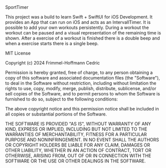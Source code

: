 SportTimer

This project was a build to learn Swift + SwiftUI for iOS Development.
It provides an App that can run on iOS and acts as an IntervallTimer.
It is possible to add your own workouts persistently.
During a workout the workout can be paused and a visual representation of the remaining time is shown.
After a exercise of a workout is finished there is a double beep and when a exercise starts there is a single beep.

MIT License

Copyright (c) 2024 Frimmel-Hoffmann Cedric

Permission is hereby granted, free of charge, to any person obtaining a copy
of this software and associated documentation files (the "Software"), to deal
in the Software without restriction, including without limitation the rights
to use, copy, modify, merge, publish, distribute, sublicense, and/or sell
copies of the Software, and to permit persons to whom the Software is
furnished to do so, subject to the following conditions:

The above copyright notice and this permission notice shall be included in all
copies or substantial portions of the Software.

THE SOFTWARE IS PROVIDED "AS IS", WITHOUT WARRANTY OF ANY KIND, EXPRESS OR
IMPLIED, INCLUDING BUT NOT LIMITED TO THE WARRANTIES OF MERCHANTABILITY,
FITNESS FOR A PARTICULAR PURPOSE AND NONINFRINGEMENT. IN NO EVENT SHALL THE
AUTHORS OR COPYRIGHT HOLDERS BE LIABLE FOR ANY CLAIM, DAMAGES OR OTHER
LIABILITY, WHETHER IN AN ACTION OF CONTRACT, TORT OR OTHERWISE, ARISING FROM,
OUT OF OR IN CONNECTION WITH THE SOFTWARE OR THE USE OR OTHER DEALINGS IN THE
SOFTWARE.
